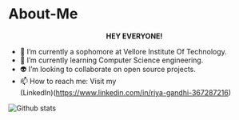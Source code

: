 # About-Me
<p align="center"><b>HEY EVERYONE!</b></p>


- 🔭 I’m currently a sophomore at Vellore Institute Of Technology.
- 🌱 I’m currently learning Computer Science engineering.
- 👽 I’m looking to collaborate on open source projects.
- 📫 How to reach me: Visit my<br> 
(LinkedIn)(https://www.linkedin.com/in/riya-gandhi-367287216)<br>


![Github stats](https://github-readme-stats.vercel.app/api?username=Riya2919)
